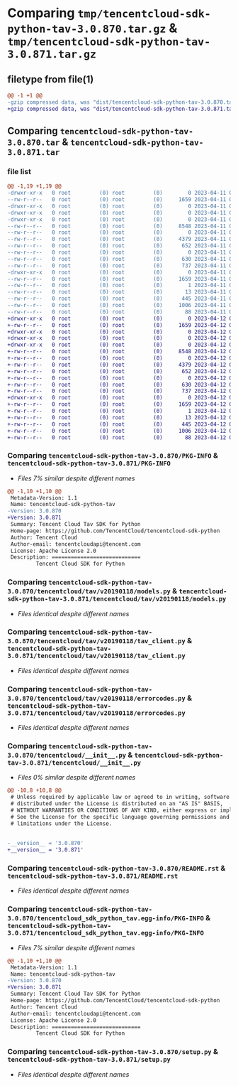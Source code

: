 # Comparing `tmp/tencentcloud-sdk-python-tav-3.0.870.tar.gz` & `tmp/tencentcloud-sdk-python-tav-3.0.871.tar.gz`

## filetype from file(1)

```diff
@@ -1 +1 @@
-gzip compressed data, was "dist/tencentcloud-sdk-python-tav-3.0.870.tar", last modified: Tue Apr 11 03:53:33 2023, max compression
+gzip compressed data, was "dist/tencentcloud-sdk-python-tav-3.0.871.tar", last modified: Wed Apr 12 00:41:16 2023, max compression
```

## Comparing `tencentcloud-sdk-python-tav-3.0.870.tar` & `tencentcloud-sdk-python-tav-3.0.871.tar`

### file list

```diff
@@ -1,19 +1,19 @@
-drwxr-xr-x   0 root         (0) root         (0)        0 2023-04-11 03:53:33.000000 tencentcloud-sdk-python-tav-3.0.870/
--rw-r--r--   0 root         (0) root         (0)     1659 2023-04-11 03:53:33.000000 tencentcloud-sdk-python-tav-3.0.870/PKG-INFO
-drwxr-xr-x   0 root         (0) root         (0)        0 2023-04-11 03:53:33.000000 tencentcloud-sdk-python-tav-3.0.870/tencentcloud/
-drwxr-xr-x   0 root         (0) root         (0)        0 2023-04-11 03:53:33.000000 tencentcloud-sdk-python-tav-3.0.870/tencentcloud/tav/
-drwxr-xr-x   0 root         (0) root         (0)        0 2023-04-11 03:53:33.000000 tencentcloud-sdk-python-tav-3.0.870/tencentcloud/tav/v20190118/
--rw-r--r--   0 root         (0) root         (0)     8548 2023-04-11 03:53:33.000000 tencentcloud-sdk-python-tav-3.0.870/tencentcloud/tav/v20190118/models.py
--rw-r--r--   0 root         (0) root         (0)        0 2023-04-11 03:53:33.000000 tencentcloud-sdk-python-tav-3.0.870/tencentcloud/tav/v20190118/__init__.py
--rw-r--r--   0 root         (0) root         (0)     4379 2023-04-11 03:53:33.000000 tencentcloud-sdk-python-tav-3.0.870/tencentcloud/tav/v20190118/tav_client.py
--rw-r--r--   0 root         (0) root         (0)      652 2023-04-11 03:53:33.000000 tencentcloud-sdk-python-tav-3.0.870/tencentcloud/tav/v20190118/errorcodes.py
--rw-r--r--   0 root         (0) root         (0)        0 2023-04-11 03:53:33.000000 tencentcloud-sdk-python-tav-3.0.870/tencentcloud/tav/__init__.py
--rw-r--r--   0 root         (0) root         (0)      630 2023-04-11 03:53:33.000000 tencentcloud-sdk-python-tav-3.0.870/tencentcloud/__init__.py
--rw-r--r--   0 root         (0) root         (0)      737 2023-04-11 03:53:33.000000 tencentcloud-sdk-python-tav-3.0.870/README.rst
-drwxr-xr-x   0 root         (0) root         (0)        0 2023-04-11 03:53:33.000000 tencentcloud-sdk-python-tav-3.0.870/tencentcloud_sdk_python_tav.egg-info/
--rw-r--r--   0 root         (0) root         (0)     1659 2023-04-11 03:53:33.000000 tencentcloud-sdk-python-tav-3.0.870/tencentcloud_sdk_python_tav.egg-info/PKG-INFO
--rw-r--r--   0 root         (0) root         (0)        1 2023-04-11 03:53:33.000000 tencentcloud-sdk-python-tav-3.0.870/tencentcloud_sdk_python_tav.egg-info/dependency_links.txt
--rw-r--r--   0 root         (0) root         (0)       13 2023-04-11 03:53:33.000000 tencentcloud-sdk-python-tav-3.0.870/tencentcloud_sdk_python_tav.egg-info/top_level.txt
--rw-r--r--   0 root         (0) root         (0)      445 2023-04-11 03:53:33.000000 tencentcloud-sdk-python-tav-3.0.870/tencentcloud_sdk_python_tav.egg-info/SOURCES.txt
--rw-r--r--   0 root         (0) root         (0)     1006 2023-04-11 03:53:33.000000 tencentcloud-sdk-python-tav-3.0.870/setup.py
--rw-r--r--   0 root         (0) root         (0)       88 2023-04-11 03:53:33.000000 tencentcloud-sdk-python-tav-3.0.870/setup.cfg
+drwxr-xr-x   0 root         (0) root         (0)        0 2023-04-12 00:41:16.000000 tencentcloud-sdk-python-tav-3.0.871/
+-rw-r--r--   0 root         (0) root         (0)     1659 2023-04-12 00:41:16.000000 tencentcloud-sdk-python-tav-3.0.871/PKG-INFO
+drwxr-xr-x   0 root         (0) root         (0)        0 2023-04-12 00:41:16.000000 tencentcloud-sdk-python-tav-3.0.871/tencentcloud/
+drwxr-xr-x   0 root         (0) root         (0)        0 2023-04-12 00:41:16.000000 tencentcloud-sdk-python-tav-3.0.871/tencentcloud/tav/
+drwxr-xr-x   0 root         (0) root         (0)        0 2023-04-12 00:41:16.000000 tencentcloud-sdk-python-tav-3.0.871/tencentcloud/tav/v20190118/
+-rw-r--r--   0 root         (0) root         (0)     8548 2023-04-12 00:41:16.000000 tencentcloud-sdk-python-tav-3.0.871/tencentcloud/tav/v20190118/models.py
+-rw-r--r--   0 root         (0) root         (0)        0 2023-04-12 00:41:16.000000 tencentcloud-sdk-python-tav-3.0.871/tencentcloud/tav/v20190118/__init__.py
+-rw-r--r--   0 root         (0) root         (0)     4379 2023-04-12 00:41:16.000000 tencentcloud-sdk-python-tav-3.0.871/tencentcloud/tav/v20190118/tav_client.py
+-rw-r--r--   0 root         (0) root         (0)      652 2023-04-12 00:41:16.000000 tencentcloud-sdk-python-tav-3.0.871/tencentcloud/tav/v20190118/errorcodes.py
+-rw-r--r--   0 root         (0) root         (0)        0 2023-04-12 00:41:16.000000 tencentcloud-sdk-python-tav-3.0.871/tencentcloud/tav/__init__.py
+-rw-r--r--   0 root         (0) root         (0)      630 2023-04-12 00:41:16.000000 tencentcloud-sdk-python-tav-3.0.871/tencentcloud/__init__.py
+-rw-r--r--   0 root         (0) root         (0)      737 2023-04-12 00:41:16.000000 tencentcloud-sdk-python-tav-3.0.871/README.rst
+drwxr-xr-x   0 root         (0) root         (0)        0 2023-04-12 00:41:16.000000 tencentcloud-sdk-python-tav-3.0.871/tencentcloud_sdk_python_tav.egg-info/
+-rw-r--r--   0 root         (0) root         (0)     1659 2023-04-12 00:41:16.000000 tencentcloud-sdk-python-tav-3.0.871/tencentcloud_sdk_python_tav.egg-info/PKG-INFO
+-rw-r--r--   0 root         (0) root         (0)        1 2023-04-12 00:41:16.000000 tencentcloud-sdk-python-tav-3.0.871/tencentcloud_sdk_python_tav.egg-info/dependency_links.txt
+-rw-r--r--   0 root         (0) root         (0)       13 2023-04-12 00:41:16.000000 tencentcloud-sdk-python-tav-3.0.871/tencentcloud_sdk_python_tav.egg-info/top_level.txt
+-rw-r--r--   0 root         (0) root         (0)      445 2023-04-12 00:41:16.000000 tencentcloud-sdk-python-tav-3.0.871/tencentcloud_sdk_python_tav.egg-info/SOURCES.txt
+-rw-r--r--   0 root         (0) root         (0)     1006 2023-04-12 00:41:16.000000 tencentcloud-sdk-python-tav-3.0.871/setup.py
+-rw-r--r--   0 root         (0) root         (0)       88 2023-04-12 00:41:16.000000 tencentcloud-sdk-python-tav-3.0.871/setup.cfg
```

### Comparing `tencentcloud-sdk-python-tav-3.0.870/PKG-INFO` & `tencentcloud-sdk-python-tav-3.0.871/PKG-INFO`

 * *Files 7% similar despite different names*

```diff
@@ -1,10 +1,10 @@
 Metadata-Version: 1.1
 Name: tencentcloud-sdk-python-tav
-Version: 3.0.870
+Version: 3.0.871
 Summary: Tencent Cloud Tav SDK for Python
 Home-page: https://github.com/TencentCloud/tencentcloud-sdk-python
 Author: Tencent Cloud
 Author-email: tencentcloudapi@tencent.com
 License: Apache License 2.0
 Description: ============================
         Tencent Cloud SDK for Python
```

### Comparing `tencentcloud-sdk-python-tav-3.0.870/tencentcloud/tav/v20190118/models.py` & `tencentcloud-sdk-python-tav-3.0.871/tencentcloud/tav/v20190118/models.py`

 * *Files identical despite different names*

### Comparing `tencentcloud-sdk-python-tav-3.0.870/tencentcloud/tav/v20190118/tav_client.py` & `tencentcloud-sdk-python-tav-3.0.871/tencentcloud/tav/v20190118/tav_client.py`

 * *Files identical despite different names*

### Comparing `tencentcloud-sdk-python-tav-3.0.870/tencentcloud/tav/v20190118/errorcodes.py` & `tencentcloud-sdk-python-tav-3.0.871/tencentcloud/tav/v20190118/errorcodes.py`

 * *Files identical despite different names*

### Comparing `tencentcloud-sdk-python-tav-3.0.870/tencentcloud/__init__.py` & `tencentcloud-sdk-python-tav-3.0.871/tencentcloud/__init__.py`

 * *Files 0% similar despite different names*

```diff
@@ -10,8 +10,8 @@
 # Unless required by applicable law or agreed to in writing, software
 # distributed under the License is distributed on an "AS IS" BASIS,
 # WITHOUT WARRANTIES OR CONDITIONS OF ANY KIND, either express or implied.
 # See the License for the specific language governing permissions and
 # limitations under the License.
 
 
-__version__ = '3.0.870'
+__version__ = '3.0.871'
```

### Comparing `tencentcloud-sdk-python-tav-3.0.870/README.rst` & `tencentcloud-sdk-python-tav-3.0.871/README.rst`

 * *Files identical despite different names*

### Comparing `tencentcloud-sdk-python-tav-3.0.870/tencentcloud_sdk_python_tav.egg-info/PKG-INFO` & `tencentcloud-sdk-python-tav-3.0.871/tencentcloud_sdk_python_tav.egg-info/PKG-INFO`

 * *Files 7% similar despite different names*

```diff
@@ -1,10 +1,10 @@
 Metadata-Version: 1.1
 Name: tencentcloud-sdk-python-tav
-Version: 3.0.870
+Version: 3.0.871
 Summary: Tencent Cloud Tav SDK for Python
 Home-page: https://github.com/TencentCloud/tencentcloud-sdk-python
 Author: Tencent Cloud
 Author-email: tencentcloudapi@tencent.com
 License: Apache License 2.0
 Description: ============================
         Tencent Cloud SDK for Python
```

### Comparing `tencentcloud-sdk-python-tav-3.0.870/setup.py` & `tencentcloud-sdk-python-tav-3.0.871/setup.py`

 * *Files identical despite different names*

